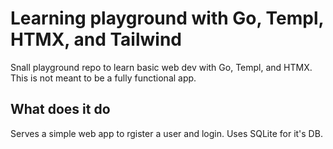 # Learning playground with Go, Templ, HTMX, and Tailwind

Snall playground repo to learn basic web dev with Go, Templ, and HTMX. This is not meant to be a fully functional app.

## What does it do

Serves a simple web app to rgister a user and login. Uses SQLite for it's DB.
